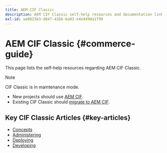 ```yaml
---
title: AEM CIF Classic
description: AEM CIF Classic self-help resources and documentation links
exl-id: ae0823b3-d847-42b6-ba92-e4e949da1799
---
```

# AEM CIF Classic {#commerce-guide}

This page lists the self-help resources regarding AEM CIF Classic.

>[!NOTE]
>
>CIF Classic is in maintenance mode.
>
>* New projects should use [AEM CIF](/help/commerce/home.md).
>* Existing CIF Classic should [migrate to AEM CIF](/help/commerce/cif/migration.md).
>

## Key CIF Classic Articles {#key-articles}

* [Concepts](administering/concepts.md)
* [Administering](administering/generic.md)
* [Deploying](deploying/ecommerce.md)
* [Developing](developing/ecommerce.md)
